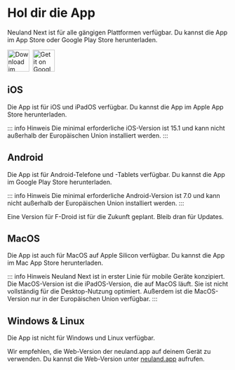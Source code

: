 <style scoped>
.links {
  display: flex;
  gap: 7.5px;
}

.links img {
  height: 50px;
  width: auto;
}
</style>

<script setup>
</script>

# Hol dir die App

Neuland Next ist für alle gängigen Plattformen verfügbar. Du kannst die App im App Store oder Google Play Store herunterladen.

<div class="links" id="links">
  <a href="https://apps.apple.com/app/apple-store/id1617096811?pt=124486931&ct=web&mt=8">
    <img alt="Download im App Store" src="/assets/Apple_Badge_DE.svg" />
  </a>
  <a href="https://play.google.com/store/apps/details?id=app.neuland">
    <img alt="Get it on Google Play" src="/assets/Google_Badge_DE.svg" />
  </a>
</div>

## iOS

Die App ist für iOS und iPadOS verfügbar. Du kannst die App im Apple App Store herunterladen.

::: info Hinweis
Die minimal erforderliche iOS-Version ist 15.1 und kann nicht außerhalb der Europäischen Union installiert werden.
:::

## Android

Die App ist für Android-Telefone und -Tablets verfügbar. Du kannst die App im Google Play Store herunterladen.

::: info Hinweis
Die minimal erforderliche Android-Version ist 7.0 und kann nicht außerhalb der Europäischen Union installiert werden.
:::

Eine Version für F-Droid ist für die Zukunft geplant. Bleib dran für Updates.

## MacOS

Die App ist auch für MacOS auf Apple Silicon verfügbar. Du kannst die App im Mac App Store herunterladen.

::: info Hinweis
Neuland Next ist in erster Linie für mobile Geräte konzipiert. Die MacOS-Version ist die iPadOS-Version, die auf MacOS läuft. Sie ist nicht vollständig für die Desktop-Nutzung optimiert.
Außerdem ist die MacOS-Version nur in der Europäischen Union verfügbar.
:::

## Windows & Linux

Die App ist nicht für Windows und Linux verfügbar.

Wir empfehlen, die Web-Version der neuland.app auf deinem Gerät zu verwenden. Du kannst die Web-Version unter [neuland.app](https://neuland.app) aufrufen.
